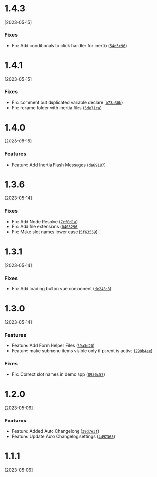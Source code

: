 # 1.4.3
[2023-05-15]

### Fixes

* Fix: Add conditionals to click handler for inertia ([`54d5c96`](https://github.com/NathanBate/dashboard-menu-left/commit/54d5c9621489cf87f365cdfec98ed31f6c06cc93))

# 1.4.1
[2023-05-15]

### Fixes

* Fix: comment out duplicated variable declare ([`b73a30b`](https://github.com/NathanBate/dashboard-menu-left/commit/b73a30bc805280c15eeb2770bca5c07caa36ccfc))
* Fix: rename folder with inertia files ([`5de71ca`](https://github.com/NathanBate/dashboard-menu-left/commit/5de71ca4b20fbbcc47e1d15f5d34c1450c3a5cff))

# 1.4.0
[2023-05-15]

### Features

* Feature: Add Inertia Flash Messages ([`da69187`](https://github.com/NathanBate/dashboard-menu-left/commit/da69187bd245fac51d11488eb9ac8c6cc73a8613))

# 1.3.6
[2023-05-14]

### Fixes

* Fix: Add Node Resolve ([`7cf0d1a`](https://github.com/NathanBate/dashboard-menu-left/commit/7cf0d1aff59404e7750cae20a7a5ccf3396eea78))
* Fix: Add file extensions ([`0405296`](https://github.com/NathanBate/dashboard-menu-left/commit/0405296f20fd06bb85576870094254b2e70e6b1b))
* Fix: Make slot names lower case ([`5f63559`](https://github.com/NathanBate/dashboard-menu-left/commit/5f6355921071b709954624fcad4823d55e8d1acb))

# 1.3.1
[2023-05-14]

### Fixes

* Fix: Add loading button vue component ([`de248c8`](https://github.com/NathanBate/dashboard-menu-left/commit/de248c8497d7277f1edff2abe935233f4cef10b2))

# 1.3.0
[2023-05-14]

### Features

* Feature: Add Form Helper Files ([`69a3d20`](https://github.com/NathanBate/dashboard-menu-left/commit/69a3d20660e346b571dad0fa9cd4ac504cf8e6dc))
* Feature: make submenu items visible only if parent is active ([`290b4ee`](https://github.com/NathanBate/dashboard-menu-left/commit/290b4eefe301c440b00a25b2a763616d68c28a70))

### Fixes

* Fix: Correct slot names in demo app ([`8930c57`](https://github.com/NathanBate/dashboard-menu-left/commit/8930c57c1d89a5cef3b2f4f0ed9169e6309438bf))

# 1.2.0
[2023-05-06]

### Features

* Feature: Added Auto Changelong ([`39d7e3f`](https://github.com/NathanBate/dashboard-menu-left/commit/39d7e3f248c37f75eaa5491fa943af08c85f3b06))
* Feature: Update Auto Changelog settings ([`4d97365`](https://github.com/NathanBate/dashboard-menu-left/commit/4d97365948c0b3affc12114295e451aec29b5cfa))

# 1.1.1
[2023-05-06]
